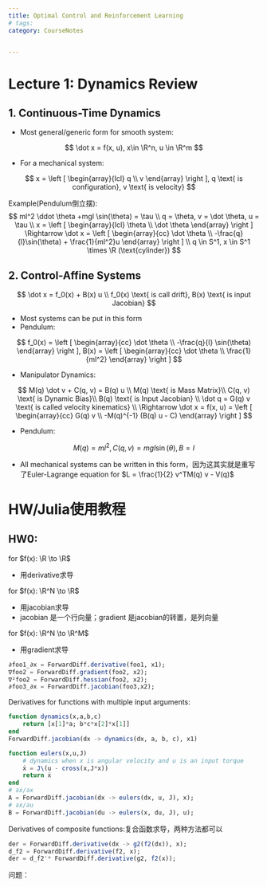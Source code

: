 ```yaml
---
title: Optimal Control and Reinforcement Learning
# tags: 
category: CourseNotes


---
```


# Lecture 1: Dynamics Review

## 1. Continuous-Time Dynamics

- Most general/generic form for smooth system:

$$
\dot x = f(x, u), x\in \R^n, u \in \R^m
$$

- For a mechanical system:

$$
x = \left [ \begin{array}{lcl}
q \\ v
\end{array}
\right ],
q \text{ is configuration}, v \text{ is velocity}
$$

Example(Pendulum倒立摆): 
$$
ml^2 \ddot \theta +mgl \sin(\theta) = \tau \\
q = \theta, v = \dot \theta, u = \tau \\
x = \left [ \begin{array}{lcl}
\theta \\ \dot \theta
\end{array}
\right ] \Rightarrow 
\dot x = 
\left [ \begin{array}{cc}
\dot \theta \\ -\frac{q}{l}\sin(\theta) + \frac{1}{ml^2}u
\end{array}
\right ] \\
q \in S^1, x \in S^1 \times \R (\text{cylinder})
$$


## 2. Control-Affine Systems

$$
\dot x = f_0(x) + B(x) u \\
f_0(x) \text{ is call drift}, B(x) \text{ is input Jacobian}
$$

- Most systems can be put in this form
- Pendulum:

$$
f_0(x) = 
\left [
\begin{array}{cc}
\dot \theta \\ 
-\frac{q}{l} \sin(\theta)
\end{array}
\right ],
B(x) = 
\left [
\begin{array}{cc}
\dot \theta \\ 
\frac{1}{ml^2}
\end{array}
\right ]
$$

- Manipulator Dynamics:

$$
M(q) \dot v + C(q, v) = B(q) u \\
M(q) \text{ is Mass Matrix}\\
C(q, v) \text{ is Dynamic Bias}\\
B(q) \text{ is Input Jacobian} \\
\dot q = G(q) v \text{ is called velocity kinematics} \\
\Rightarrow
\dot x = f(x, u) =
\left [
\begin{array}{cc}
G(q) v \\ 
-M(q)^{-1} (B(q) u - C)
\end{array}
\right ]
$$

- Pendulum:

$$
M(q) = ml^2, C(q, v) = mgl \sin(\theta), B = I
$$

- All mechanical systems can be written in this form，因为这其实就是重写了Euler-Lagrange equation for $L = \frac{1}{2} v^TM(q) v - V(q)$





# HW/Julia使用教程

## HW0:

for $f(x): \R \to \R$

- 用derivative求导

for $f(x): \R^N \to \R$ 

- 用jacobian求导
- jacobian 是一个行向量；gradient 是jacobian的转置，是列向量

for $f(x): \R^N \to \R^M$ 

- 用gradient求导

```julia
∂foo1_∂x = ForwardDiff.derivative(foo1, x1);
∇foo2 = ForwardDiff.gradient(foo2, x2); 
∇²foo2 = ForwardDiff.hessian(foo2, x2);
∂foo3_∂x = ForwardDiff.jacobian(foo3,x2);
```



Derivatives for functions with multiple input arguments:

```julia
function dynamics(x,a,b,c)
    return [x[1]*a; b*c*x[2]*x[1]]
end
ForwardDiff.jacobian(dx -> dynamics(dx, a, b, c), x1)

function eulers(x,u,J)
    # dynamics when x is angular velocity and u is an input torque
    ẋ = J\(u - cross(x,J*x))
    return ẋ
end
# ∂ẋ/∂x
A = ForwardDiff.jacobian(dx -> eulers(dx, u, J), x);
# ∂ẋ/∂u
B = ForwardDiff.jacobian(du -> eulers(x, du, J), u);
```



Derivatives of composite functions:复合函数求导，两种方法都可以

```julia
der = ForwardDiff.derivative(dx -> g2(f2(dx)), x);
d_f2 = ForwardDiff.derivative(f2, x);
der = d_f2'* ForwardDiff.derivative(g2, f2(x));
```



问题：





